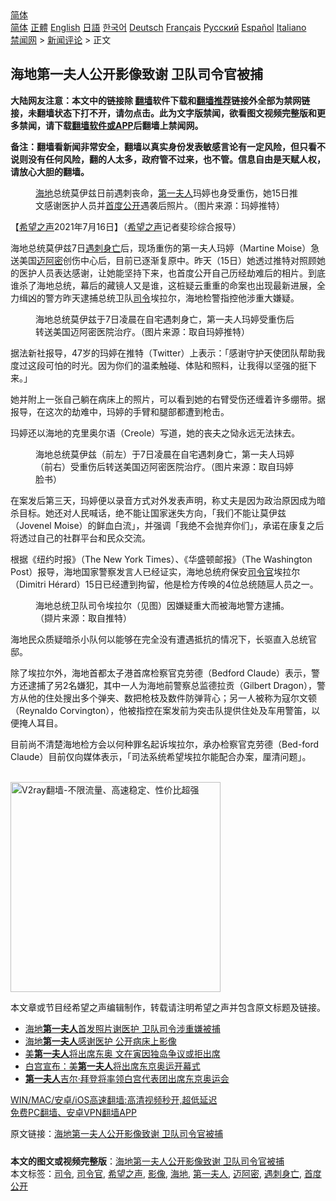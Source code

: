  <!-- 面包屑导航 --> <div class="breadcrumb"><!-- GTranslate: https://gtranslate.io/ -->  <div class="switcher notranslate">  <div class="selected">  <a href="#" onclick="return false;"> 简体</a>  </div>  <div class="option">  <a href="https://www.bannedbook.org" onclick="doGTranslate('zh-CN|zh-CN');jQuery('div.switcher div.selected a').html(jQuery(this).html());return false;" title="简体中文" class="nturl selected"> 简体</a>  <a href="https://www.bannedbook.org/zh-tw/" onclick="doGTranslate('zh-CN|zh-TW');jQuery('div.switcher div.selected a').html(jQuery(this).html());return false;" title="繁體中文" class="nturl"> 正體</a>  <a href="https://www.bannedbook.org/en/" onclick="doGTranslate('zh-CN|en');jQuery('div.switcher div.selected a').html(jQuery(this).html());return false;" title="English" class="nturl"> English</a>  <a href="https://www.bannedbook.org/ja/" onclick="doGTranslate('zh-CN|ja');jQuery('div.switcher div.selected a').html(jQuery(this).html());return false;" title="日本語" class="nturl"> 日語</a>  <a href="https://www.bannedbook.org/ko/" onclick="doGTranslate('zh-CN|ko');jQuery('div.switcher div.selected a').html(jQuery(this).html());return false;" title="한국어" class="nturl"> 한국어</a>  <a href="https://www.bannedbook.org/de/" onclick="doGTranslate('zh-CN|de');jQuery('div.switcher div.selected a').html(jQuery(this).html());return false;" title="Deutsch" class="nturl"> Deutsch</a>  <a href="https://www.bannedbook.org/fr/" onclick="doGTranslate('zh-CN|fr');jQuery('div.switcher div.selected a').html(jQuery(this).html());return false;" title="Français" class="nturl"> Français</a>  <a href="https://www.bannedbook.org/ru/" onclick="doGTranslate('zh-CN|ru');jQuery('div.switcher div.selected a').html(jQuery(this).html());return false;" title="Русский" class="nturl"> Русский</a>  <a href="https://www.bannedbook.org/es/" onclick="doGTranslate('zh-CN|es');jQuery('div.switcher div.selected a').html(jQuery(this).html());return false;" title="Español" class="nturl"> Español</a>  <a href="https://www.bannedbook.org/it/" onclick="doGTranslate('zh-CN|it');jQuery('div.switcher div.selected a').html(jQuery(this).html());return false;" title="Italiano" class="nturl"> Italiano</a>  </div>  </div>      <div class='breadcrumb-sub'><!-- Breadcrumb NavXT 6.3.0 --> <a href="https://www.bannedbook.org/" class="home">禁闻网</a> &gt; <a href="https://www.bannedbook.org/bnews/comments/" class="category">新闻评论</a> &gt; 正文</div></div><h2>海地第一夫人公开影像致谢 卫队司令官被捕</h2> <p class="notice"><b>大陆网友注意：本文中的链接除 <a href="https://github.com/bannedbook/fanqiang" >翻墙</a>软件下载和<a href="https://github.com/killgcd/justmysocks/blob/master/README.md">翻墙推荐</a>链接外全部为禁网链接，未翻墙状态下打不开，请勿点击。此为文字版禁闻，欲看图文视频完整版和更多禁闻，请下载<a href="https://github.com/bannedbook/fanqiang">翻墙软件或APP</a>后翻墙上禁闻网。</p><p>备注：翻墙看新闻非常安全，翻墙以真实身份发表敏感言论有一定风险，但只看不说则没有任何风险，翻的人太多，政府管不过来，也不管。信息自由是天赋人权，请放心大胆的翻墙。</b></p>  <div class="entry"> <figure><figcaption><a href="https://www.bannedbook.org/bnews/tag/%e6%b5%b7%e5%9c%b0/" class="st_tag internal_tag" rel="tag" title="标签 海地 下的日志">海地</a>总统莫伊兹日前遇刺丧命，<a href="https://www.bannedbook.org/bnews/tag/%e7%ac%ac%e4%b8%80%e5%a4%ab%e4%ba%ba/" class="st_tag internal_tag" rel="tag" title="标签 第一夫人 下的日志">第一夫人</a>玛婷也身受重伤，她15日推文感谢医护人员并<a href="https://www.bannedbook.org/bnews/tag/%E9%A6%96%E5%BA%A6%E5%85%AC%E5%BC%80/" class="st_tag internal_tag" rel="tag" title="标签 首度公开 下的日志">首度公开</a>遇袭后照片。（图片来源：玛婷推特）</figcaption></figure> <p>【<span class='wp_keywordlink_affiliate'><a href="https://www.soundofhope.org" title="希望之声" target="_blank">希望之声</a></span>2021年7月16日】（<a href="https://www.bannedbook.org/bnews/tag/%e5%b8%8c%e6%9c%9b%e4%b9%8b%e5%a3%b0/" class="st_tag internal_tag" rel="tag" title="标签 希望之声 下的日志">希望之声</a>记者斐珍综合报导）</p> <p>海地总统莫伊兹7日<a href="https://www.bannedbook.org/bnews/tag/%E9%81%87%E5%88%BA%E8%BA%AB%E4%BA%A1/" class="st_tag internal_tag" rel="tag" title="标签 遇刺身亡 下的日志">遇刺身亡</a>后，现场重伤的第一夫人玛婷（Martine Moise）急送美国<a href="https://www.bannedbook.org/bnews/tag/%e8%bf%88%e9%98%bf%e5%af%86/" class="st_tag internal_tag" rel="tag" title="标签 迈阿密 下的日志">迈阿密</a>创伤中心后，目前已逐渐复原中。昨天（15日）她透过推特对照顾她的医护人员表达感谢，让她能坚持下来，也首度公开自己历经劫难后的相片。到底谁杀了海地总统，幕后的藏镜人又是谁，这桩疑云重重的命案也出现最新进展，全力缉凶的警方昨天逮捕总统卫队<a href="https://www.bannedbook.org/bnews/tag/%E5%8F%B8%E4%BB%A4/" class="st_tag internal_tag" rel="tag" title="标签 司令 下的日志">司令</a>埃拉尔，海地检警指控他涉重大嫌疑。</p> <figure><figcaption>海地总统莫伊兹于7日凌晨在自宅遇刺身亡，第一夫人玛婷受重伤后转送美国迈阿密医院治疗。（图片来源：取自玛婷推特）</figcaption></figure> <p>据法新社报导，47岁的玛婷在推特（Twitter）上表示：「感谢守护天使团队帮助我度过这段可怕的时光。因为你们的温柔触碰、体贴和照料，让我得以坚强的挺下来。」</p>  <p>她并附上一张自己躺在病床上的照片，可以看到她的右臂受伤还缠着许多绷带。据报导，在这次的劫难中，玛婷的手臂和腿部都遭到枪击。</p> <p>玛婷还以海地的克里奥尔语（Creole）写道，她的丧夫之恸永远无法抹去。</p> <figure><figcaption>海地总统莫伊兹（前左）于7日凌晨在自宅遇刺身亡，第一夫人玛婷（前右）受重伤后转送美国迈阿密医院治疗。（图片来源：取自玛婷脸书）</figcaption></figure> <p>在案发后第三天，玛婷便以录音方式对外发表声明，称丈夫是因为政治原因成为暗杀目标。她还对人民喊话，绝不能让国家迷失方向，「我们不能让莫伊兹（Jovenel Moise）的鲜血白流」，并强调「我绝不会抛弃你们」，承诺在康复之后将透过自己的社群平台和民众交流。</p>  <p>根据《纽约时报》（The New York Times）、《华盛顿邮报》（The Washington Post）报导，海地国家警察发言人已经证实，海地总统府保安<a href="https://www.bannedbook.org/bnews/tag/%E5%8F%B8%E4%BB%A4%E5%AE%98/" class="st_tag internal_tag" rel="tag" title="标签 司令官 下的日志">司令官</a>埃拉尔（Dimitri Hérard）15日已经遭到拘留，他是检方传唤的4位总统随扈人员之一。</p> <figure><figcaption>海地总统卫队司令埃拉尔（见图）因嫌疑重大而被海地警方逮捕。（撷片来源：取自推特）</figcaption></figure> <p>海地民众质疑暗杀小队何以能够在完全没有遭遇抵抗的情况下，长驱直入总统官邸。</p> <p>除了埃拉尔外，海地首都太子港首席检察官克劳德（Bedford Claude）表示，警方还逮捕了另2名嫌犯，其中一人为海地前警察总监德拉贡（Gilbert Dragon），警方从他的住处搜出多个弹夹、数把枪枝及数件防弹背心；另一人被称为寇尔文顿（Reynaldo Corvington），他被指控在案发前为突击队提供住处及车用警笛，以便掩人耳目。</p>  <p>目前尚不清楚海地检方会以何种罪名起诉埃拉尔，承办检察官克劳德（Bed-ford Claude）目前仅向媒体表示，「司法系统希望埃拉尔能配合办案，厘清问题」。</p> <p><br/><a href="https://github.com/bannedbook/fanqiang/wiki/V2ray%E6%9C%BA%E5%9C%BA"><img src="https://raw.githubusercontent.com/bannedbook/fanqiang/master/v2ss/images/v2free.jpg" width="336" alt="V2ray翻墙-不限流量、高速稳定、性价比超强"></a><br/></p> <p>本文章或节目经希望之声编辑制作，转载请注明希望之声并包含原文标题及链接。 </p>  <ul class='op-related-articles' title='相关阅读'> <li><a href='https://www.bannedbook.org/bnews/taiwannews/20210716/1588320.html' target='_blank'>海地<b>第一夫人</b>首发照片谢医护 卫队司令涉重嫌被捕</a></li> <li><a href='https://www.bannedbook.org/bnews/baitai/20210716/1588214.html' target='_blank'>海地<b>第一夫人</b>感谢医护 公开病床上影像</a></li> <li><a href='https://www.bannedbook.org/bnews/taiwannews/20210715/1587191.html' target='_blank'>美<b>第一夫人</b>将出席东奥 文在寅因独岛争议或拒出席</a></li> <li><a href='https://www.bannedbook.org/bnews/comments/20210714/1586592.html' target='_blank'>白宫宣布：美<b>第一夫人</b>将出席东京奥运开幕式</a></li> <li><a href='https://www.bannedbook.org/bnews/worldnews/usa/20210714/1586528.html' target='_blank'><b>第一夫人</b>吉尔·拜登将率领白宫代表团出席东京奥运会</a></li> </ul> <p class="texttj"> <a href="https://github.com/bannedbook/fanqiang/wiki/V2ray%E6%9C%BA%E5%9C%BA" target="_blank">WIN/MAC/安卓/iOS高速翻墙:高清视频秒开,超低延迟</a><br/> <a href="https://github.com/bannedbook/fanqiang/wiki/%E7%A6%81%E9%97%BB%E7%BD%91%E5%AE%89%E5%8D%93%E7%BF%BB%E5%A2%99%E6%96%B0%E9%97%BBAPP" target="_blank">免费PC翻墙、安卓VPN翻墙APP</a></p><p>原文链接：<a class="src_link"  href="https://www.soundofhope.org/post/526136" target="_blank">海地第一夫人公开影像致谢 卫队司令官被捕</a></p><a name='sharetosocial'></a>  <div style="margin-bottom:5px;padding-bottom:5px;clear:both"> <div id="archive-pix-1" class="banner-ads"> <!-- AuctionX Display platform tag START --> <div id="26318x728x90x621x_ADSLOT2" clicktrack="%%CLICK_URL_ESC%%"></div> <!-- AuctionX Display platform tag END --> </div> <div id="archive-pix-2" class="banner-ads"> <!-- AuctionX Display platform tag START --> <div id="26315x300x250x621x_ADSLOT2" clicktrack="%%CLICK_URL_ESC%%"></div> <!-- AuctionX Display platform tag END --> </div> </div>    <div id="archive-pix-1" class="banner-ads"> <!-- AuctionX Display platform tag START --> <div id="26318x728x90x621x_ADSLOT3" clicktrack="%%CLICK_URL_ESC%%"></div> <!-- AuctionX Display platform tag END --> </div> <div><b>本文的图文或视频完整版</b>：<a href='https://www.bannedbook.org/bnews/comments/20210716/1588396.html'>海地第一夫人公开影像致谢 卫队司令官被捕</a></div>  </div><!--END ENTRY--> <div class="postfooter"> <div>本文标签：<a href="https://www.bannedbook.org/bnews/tag/%E5%8F%B8%E4%BB%A4/" rel="tag">司令</a>, <a href="https://www.bannedbook.org/bnews/tag/%E5%8F%B8%E4%BB%A4%E5%AE%98/" rel="tag">司令官</a>, <a href="https://www.bannedbook.org/bnews/tag/%e5%b8%8c%e6%9c%9b%e4%b9%8b%e5%a3%b0/" rel="tag">希望之声</a>, <a href="https://www.bannedbook.org/bnews/tag/%E5%BD%B1%E5%83%8F/" rel="tag">影像</a>, <a href="https://www.bannedbook.org/bnews/tag/%e6%b5%b7%e5%9c%b0/" rel="tag">海地</a>, <a href="https://www.bannedbook.org/bnews/tag/%e7%ac%ac%e4%b8%80%e5%a4%ab%e4%ba%ba/" rel="tag">第一夫人</a>, <a href="https://www.bannedbook.org/bnews/tag/%e8%bf%88%e9%98%bf%e5%af%86/" rel="tag">迈阿密</a>, <a href="https://www.bannedbook.org/bnews/tag/%E9%81%87%E5%88%BA%E8%BA%AB%E4%BA%A1/" rel="tag">遇刺身亡</a>, <a href="https://www.bannedbook.org/bnews/tag/%E9%A6%96%E5%BA%A6%E5%85%AC%E5%BC%80/" rel="tag">首度公开</a></div>  </div><!--END POSTFOOTER--> 